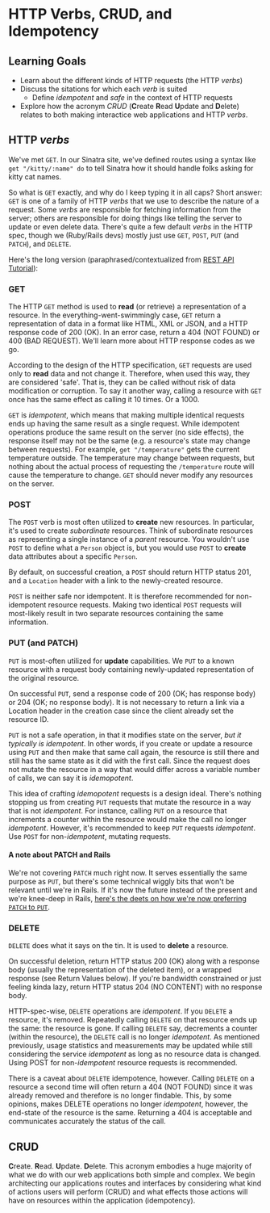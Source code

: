 # HTTP Verbs, CRUD, and Idempotency
## Learning Goals
- Learn about the different kinds of HTTP requests (the HTTP _verbs_)
- Discuss the sitations for which each _verb_ is suited
  - Define _idempotent_ and _safe_ in the context of HTTP requests
- Explore how the acronym _CRUD_ (**C**reate **R**ead **U**pdate and **D**elete) relates to both making interactice web applications and HTTP _verbs_.

## HTTP _verbs_
We've met `GET`. In our Sinatra site, we've defined routes using a syntax like `get "/kitty/:name" do` to tell Sinatra how it should handle folks asking for kitty cat names.

So what is `GET` exactly, and why do I keep typing it in all caps? Short answer: `GET` is one of a family of HTTP _verbs_ that we use to describe the nature of a request. Some _verbs_ are responsible for fetching information from the server; others are responsible for doing things like telling the server to update or even delete data. There's quite a few default _verbs_ in the HTTP spec, though we (Ruby/Rails devs) mostly just use `GET`, `POST`, `PUT` (and `PATCH`), and `DELETE`.

Here's the long version (paraphrased/contextualized from [REST API Tutorial](http://www.restapitutorial.com/lessons/httpmethods.html)):

### GET
The HTTP `GET` method is used to __read__ (or retrieve) a representation of a resource. In the everything-went-swimmingly case, `GET` return a representation of data in a format like HTML, XML or JSON, and a HTTP response code of 200 (OK). In an error case, return a 404 (NOT FOUND) or 400 (BAD REQUEST). We'll learn more about HTTP response codes as we go.

According to the design of the HTTP specification, `GET` requests are used only to __read__ data and not change it. Therefore, when used this way, they are considered 'safe'. That is, they can be called without risk of data modification or corruption. To say it another way, calling a resource with `GET` once has the same effect as calling it 10 times. Or a 1000.

`GET` is _idempotent_, which means that making multiple identical requests ends up having the same result as a single request. While idempotent operations produce the same result on the server (no side effects), the response itself may not be the same (e.g. a resource's state may change between requests). For example, `get "/temperature"` gets the current temperature outside. The temperature may change between requests, but nothing about the actual process of requesting the `/temperature` route will cause the temperature to change. `GET` should never modify any resources on the server.

### POST
The `POST` verb is most often utilized to __create__ new resources. In particular, it's used to create _subordinate_ resources. Think of subordinate resources as representing a single instance of a _parent_ resource. You wouldn't use `POST` to define what a `Person` object is, but you would use `POST` to __create__ data attributes about a specific `Person`.

By default, on successful creation, a `POST` should return HTTP status 201, and a `Location` header with a link to the newly-created resource.

`POST` is neither safe nor idempotent. It is therefore recommended for non-idempotent resource requests. Making two identical `POST` requests will most-likely result in two separate resources containing the same information.

### PUT (and PATCH)
`PUT` is most-often utilized for __update__ capabilities. We `PUT` to a known resource with a request body containing newly-updated representation of the original resource.

On successful `PUT`, send a response code of 200 (OK; has response body) or 204 (OK; no response body). It is not necessary to return a link via a Location header in the creation case since the client already set the resource ID.

`PUT` is not a safe operation, in that it modifies state on the server, _but it typically is idempotent_. In other words, if you create or update a resource using `PUT` and then make that same call again, the resource is still there and still has the same state as it did with the first call. Since the request does not mutate the resource in a way that would differ across a variable number of calls, we can say it is _idemopotent_.

This idea of crafting _idemopotent_ requests is a design ideal. There's nothing stopping us from creating `PUT` requests that mutate the resource in a way that is not _idempotent_. For instance, calling `PUT` on a resource that increments a counter within the resource would make the call no longer _idempotent_. However, it's recommended to keep `PUT` requests _idempotent_. Use `POST` for non-_idempotent_, mutating requests.

#### A note about PATCH and Rails
We're not covering `PATCH` much right now. It serves essentially the same purpose as `PUT`, but there's some technical wiggly bits that won't be relevant until we're in Rails. If it's now the future instead of the present and we're knee-deep in Rails, [here's the deets on how we're now preferring `PATCH` to `PUT`](http://weblog.rubyonrails.org/2012/2/26/edge-rails-patch-is-the-new-primary-http-method-for-updates/).

### DELETE
`DELETE` does what it says on the tin. It is used to __delete__ a resource.

On successful deletion, return HTTP status 200 (OK) along with a response body (usually the representation of the deleted item), or a wrapped response (see Return Values below). If you're bandwidth constrained or just feeling kinda lazy, return HTTP status 204 (NO CONTENT) with no response body.

HTTP-spec-wise, `DELETE` operations are _idempotent_. If you `DELETE` a resource, it's removed. Repeatedly calling `DELETE` on that resource ends up the same: the resource is gone. If calling `DELETE` say, decrements a counter (within the resource), the `DELETE` call is no longer _idempotent_. As mentioned previously, usage statistics and measurements may be updated while still considering the service _idempotent_ as long as no resource data is changed. Using POST for non-_idempotent_ resource requests is recommended.

There is a caveat about `DELETE` idempotence, however. Calling `DELETE` on a resource a second time will often return a 404 (NOT FOUND) since it was already removed and therefore is no longer findable. This, by some opinions, makes DELETE operations no longer _idempotent_, however, the end-state of the resource is the same. Returning a 404 is acceptable and communicates accurately the status of the call.

## CRUD
**C**reate. **R**ead. **U**pdate. **D**elete. This acronym embodies a huge majority of what we do with our web applications both simple and complex. We begin architecting our applications routes and interfaces by considering what kind of actions users will perform (CRUD) and what effects those actions will have on resources within the application (idempotency).
